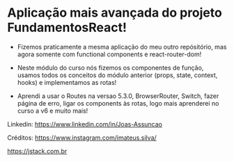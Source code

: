 # Aplicação mais avançada do projeto FundamentosReact!

- Fizemos praticamente a mesma aplicação do meu outro repósitório, mas agora somente com functional components e react-router-dom!

- Neste módulo do curso nós fizemos os componentes de função, usamos todos os conceitos do módulo anterior (props, state, context, hooks) e implementamos as rotas!

- Aprendi a usar o Routes na versao 5.3.0, BrowserRouter, Switch, fazer página de erro, ligar os components às rotas, logo mais aprenderei no curso a v6 e muito mais!

Linkedin: https://www.linkedin.com/in/Joas-Assuncao

Créditos: https://www.instagram.com/imateus.silva/

https://jstack.com.br
